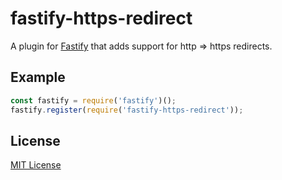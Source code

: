 # fastify-https-redirect

A plugin for [Fastify](http://fastify.io/) that adds support for 
http => https redirects.


## Example

```js
const fastify = require('fastify')();
fastify.register(require('fastify-https-redirect'));

```

## License

[MIT License](http://jsumners.mit-license.org/)
